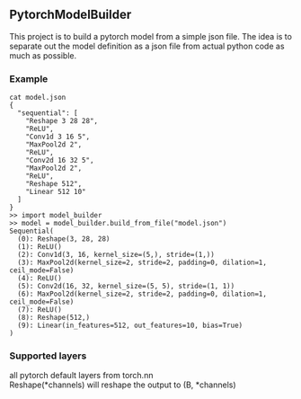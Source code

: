 ## PytorchModelBuilder
This project is to build a pytorch model from a simple json file.
The idea is to separate out the model definition as a json file from actual python code as much as possible.

### Example
```
cat model.json
{
  "sequential": [
    "Reshape 3 28 28",
    "ReLU",
    "Conv1d 3 16 5",
    "MaxPool2d 2",
    "ReLU",
    "Conv2d 16 32 5",
    "MaxPool2d 2",
    "ReLU",
    "Reshape 512",
    "Linear 512 10"
  ]
} 
>> import model_builder
>> model = model_builder.build_from_file("model.json")
Sequential(
  (0): Reshape(3, 28, 28)
  (1): ReLU()
  (2): Conv1d(3, 16, kernel_size=(5,), stride=(1,))
  (3): MaxPool2d(kernel_size=2, stride=2, padding=0, dilation=1, ceil_mode=False)
  (4): ReLU()
  (5): Conv2d(16, 32, kernel_size=(5, 5), stride=(1, 1))
  (6): MaxPool2d(kernel_size=2, stride=2, padding=0, dilation=1, ceil_mode=False)
  (7): ReLU()
  (8): Reshape(512,)
  (9): Linear(in_features=512, out_features=10, bias=True)
)
``` 

### Supported layers
all pytorch default layers from torch.nn <br>
Reshape(*channels) will reshape the output to (B, *channels)